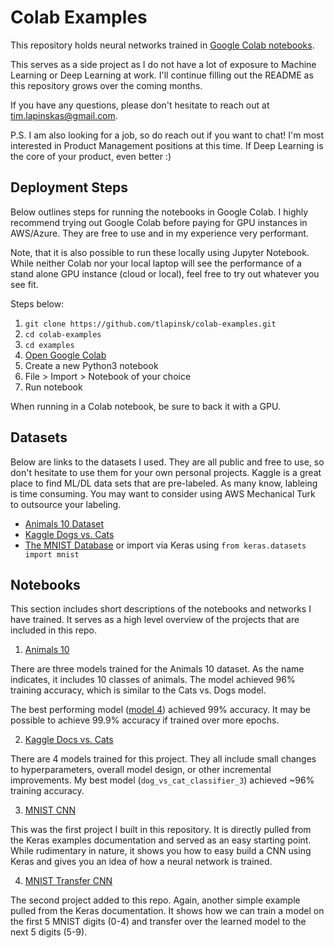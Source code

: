 # Colab Examples
This repository holds neural networks trained in [Google Colab notebooks](https://colab.research.google.com/notebooks/welcome.ipynb#recent=true).

This serves as a side project as I do not have a lot of exposure to Machine Learning or Deep Learning at work. I'll continue filling out the README as this repository grows over the coming months.

If you have any questions, please don't hesitate to reach out at tim.lapinskas@gmail.com. 

P.S. I am also looking for a job, so do reach out if you want to chat! I'm most interested in Product Management positions at this time. If Deep Learning is the core of your product, even better :)

## Deployment Steps
Below outlines steps for running the notebooks in Google Colab. I highly recommend trying out Google Colab before paying for GPU instances in AWS/Azure. They are free to use and in my experience very performant.

Note, that it is also possible to run these locally using Jupyter Notebook. While neither Colab nor your local laptop will see the performance of a stand alone GPU instance (cloud or local), feel free to try out whatever you see fit.

Steps below: 
1. `git clone https://github.com/tlapinsk/colab-examples.git`
2. `cd colab-examples`
3. `cd examples`
4. [Open Google Colab](https://colab.research.google.com/notebooks/welcome.ipynb)
5. Create a new Python3 notebook
6. File > Import > Notebook of your choice
7. Run notebook

When running in a Colab notebook, be sure to back it with a GPU. 

## Datasets
Below are links to the datasets I used. They are all public and free to use, so don't hesitate to use them for your own personal projects. Kaggle is a great place to find ML/DL data sets that are pre-labeled. As many know, lableing is time consuming. You may want to consider using AWS Mechanical Turk to outsource your labeling. 

- [Animals 10 Dataset](https://www.kaggle.com/alessiocorrado99/animals10/download)
- [Kaggle Dogs vs. Cats](https://www.kaggle.com/c/dogs-vs-cats/data)
- [The MNIST Database](http://yann.lecun.com/exdb/mnist/) or import via Keras using `from keras.datasets import mnist`

## Notebooks
This section includes short descriptions of the notebooks and networks I have trained. It serves as a high level overview of the projects that are included in this repo.

1. [Animals 10](https://www.kaggle.com/alessiocorrado99/animals10)

There are three models trained for the Animals 10 dataset. As the name indicates, it includes 10 classes of animals. The model achieved 96% training accuracy, which is similar to the Cats vs. Dogs model.

The best performing model ([model 4](https://github.com/tlapinsk/colab-examples/blob/master/examples/animals_10_model_4_classifier.ipynb)) achieved 99% accuracy. It may be possible to achieve 99.9% accuracy if trained over more epochs. 

2. [Kaggle Docs vs. Cats](https://www.kaggle.com/c/dogs-vs-cats)

There are 4 models trained for this project. They all include small changes to hyperparameters, overall model design, or other incremental improvements. My best model (`dog_vs_cat_classifier_3`) achieved ~96% training accuracy.

3. [MNIST CNN](https://keras.io/examples/mnist_cnn/)

This was the first project I built in this repository. It is directly pulled from the Keras examples documentation and served as an easy starting point. While rudimentary in nature, it shows you how to easy build a CNN using Keras and gives you an idea of how a neural network is trained.

4. [MNIST Transfer CNN](https://keras.io/examples/mnist_transfer_cnn/)

The second project added to this repo. Again, another simple example pulled from the Keras documentation. It shows how we can train a model on the first 5 MNIST digits (0-4) and transfer over the learned model to the next 5 digits (5-9). 
